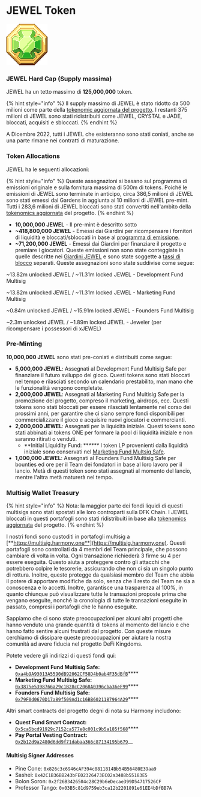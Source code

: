 # JEWEL Token

![JEWEL](<../../.gitbook/assets/image (5) (1).png>)

### JEWEL Hard Cap (Supply massima)

JEWEL ha un tetto massimo di **125,000,000** token.

{% hint style="info" %}
Il supply massimo di JEWEL è stato ridotto da 500 milioni come parte della [tokenomic aggiornata del progetto](https://defikingdomsitalia.medium.com/serendale-2-0-a3787cbeb04a). I restanti 375 milioni di JEWEL sono stati ridistribuiti come JEWEL, CRYSTAL e JADE, bloccati, acquisiti e sbloccati.
{% endhint %}

A Dicembre 2022, tutti i JEWEL che esisteranno sono stati coniati, anche se una parte rimane nei contratti di maturazione.

### Token Allocations

JEWEL ha le seguenti allocazioni:

{% hint style="info" %}
Queste assegnazioni si basano sul programma di emissioni originale e sulla fornitura massima di 500m di tokens. Poiché le emissioni di JEWEL sono terminate in anticipo, circa 386,5 milioni di JEWEL sono stati emessi dai Gardens in aggiunta ai 10 milioni di JEWEL pre-mint. Tutti i 283,6 milioni di JEWEL bloccati sono stati convertiti nell'ambito della [tokenomics aggiornata](https://defikingdomsitalia.medium.com/serendale-2-0-a3787cbeb04a) del progetto.
{% endhint %}

* **10,000,000 JEWEL** - Il pre-mint è descritto sotto
* **\~418,800,000 JEWEL** - Emessi dai Giardini per ricompensare i fornitori di liquidità e bloccati/sbloccati in base al [programma di emissione](../the-gardens/giardini-jewel.md#programma-di-emissione).
* **\~71,200,000 JEWEL** - Emessi dai Giardini per finanziare il progetto e premiare i giocatori. Queste emissioni non sono state conteggiate in quelle descritte nei [Giardini JEWEL](../the-gardens/giardini-jewel.md) e sono state soggette a [tassi di blocco](../the-gardens/#modello-di-locking-blocco) separati. Queste assegnazioni sono state suddivise come segue:

\~13.82m unlocked JEWEL / \~11.31m locked JEWEL - Development Fund Multisig

\~13.82m unlocked JEWEL / \~11.31m locked JEWEL - Marketing Fund Multisig

\~0.84m unlocked JEWEL / \~15.91m locked JEWEL - Founders Fund Multisig

\~2.3m unlocked JEWEL / \~1.89m locked JEWEL - Jeweler (per ricompensare i possessori di xJEWEL)

### Pre-Minting

**10,000,000 JEWEL** sono stati pre-coniati e distribuiti come segue:

* **5,000,000 JEWEL**: Assegnati al Development Fund Multisig Safe per finanziare il futuro sviluppo del gioco. Questi tokens sono stati bloccati nel tempo e rilasciati secondo un calendario prestabilito, man mano che le funzionalità vengono completate.
* **2,000,000 JEWEL**: Assegnati al Marketing Fund Multisig Safe per la promozione del progetto, compreso il marketing, airdrops, ecc. Questi tokens sono stati bloccati per essere rilasciati lentamente nel corso dei prossimi anni, per garantire che ci siano sempre fondi disponibili per commercializzare il gioco e acquisire nuovi giocatori e commercianti.
* **2,000,000 JEWEL**: Assegnati per la liquidità iniziale. Questi tokens sono stati abbinati ai tokens ONE per formare la pool di liquidità iniziale e non saranno ritirati o venduti.
  * **Initial Liquidity Fund: **_****_ I token LP provenienti dalla liquidità iniziale sono conservati nel [Marketing Fund Multsig Safe](https://explorer.harmony.one/address/0x3875e5398766a29c1b28cc2068a0396cba36ef99).
* **1,000,000 JEWEL**: Assegnati al Founders Fund Multisig Safe per bounties ed ore per il Team dei fondatori in base al loro lavoro per il lancio. Metà di questi token sono stati assegnati al momento del lancio, mentre l'altra metà maturerà nel tempo.

### Multisig Wallet Treasury

{% hint style="info" %}
Nota: la maggior parte dei fondi liquidi di questi multisigs sono stati spostati alle loro controparti sulla DFK Chain. I JEWEL bloccati in questi portafogli sono stati ridistribuiti in base alla [tokenomics aggiornata](https://defikingdomsitalia.medium.com/serendale-2-0-a3787cbeb04a) del progetto.
{% endhint %}

I nostri fondi sono custoditi in portafogli multisig a [**https://multisig.harmony.one**](https://multisig.harmony.one). Questi portafogli sono controllati da 4 membri del Team principale, che possono cambiare di volta in volta. Ogni transazione richiederà 3 firme su 4 per essere eseguita. Questo aiuta a proteggere contro gli attacchi che potrebbero colpire le tesorerie, assicurando che non ci sia un singolo punto di rottura. Inoltre, questo protegge da qualsiasi membro del Team che abbia il potere di apportare modifiche da solo, senza che il resto del Team ne sia a conoscenza e lo accetti. Inoltre, garantisce una trasparenza al 100%, in quanto chiunque può visualizzare tutte le transazioni proposte prima che vengano eseguite, nonché la cronologia di tutte le transazioni eseguite in passato, compresi i portafogli che le hanno eseguite.

Sappiamo che ci sono state preoccupazioni per alcuni altri progetti che hanno venduto una grande quantità di tokens al momento del lancio e che hanno fatto sentire alcuni frustrati dal progetto. Con queste misure cerchiamo di dissipare queste preoccupazioni per aiutare la nostra comunità ad avere fiducia nel progetto DeFi Kingdoms.

Potete vedere gli indirizzi di questi fondi qui:

* **Development Fund Multisig Safe:** [`0xa4b9A93013A5590dB92062CF58D4b0ab4F35dBfB`](https://explorer.harmony.one/address/0xa4b9a93013a5590db92062cf58d4b0ab4f35dbfb)****
* **Marketing Fund Multisig Safe:** [`0x3875e5398766a29c1B28cC2068A0396cba36eF99`](https://explorer.harmony.one/address/0x3875e5398766a29c1b28cc2068a0396cba36ef99)****
* **Founders Fund Multisig Safe:** [`0x79F0d0670D17a89f509Ad1c16BB6021187964A29`](https://explorer.harmony.one/address/0x79f0d0670d17a89f509ad1c16bb6021187964a29)****

Altri smart contracts del progetto degni di nota su Harmony includono:

* **Quest Fund Smart Contract:** [`0x5ca5bcd91929c7152ca577e8c001c9b5a185f568`](https://explorer.harmony.one/address/0x5ca5bcd91929c7152ca577e8c001c9b5a185f568)****
* **Pay Portal Vesting Contract:** [`0x2b12d9a2480d6dd9f71dabaa366c87134195b679`](https://explorer.harmony.one/address/0x2b12d9a2480d6dd9f71dabaa366c87134195b679)__

#### **Multisig Signer Addresses**&#x20;

* Pine Cone: `0x826c3c6946cAF394c8811814Bb54B56480E39aa9`
* Sashei: `0x42C1B36BB243bFE02326473EC02a3488b55183E5`
* Bolon Soron: `0x2f26B3426504c28C29b6eDecae399D54717526CF`
* Professor Tango: `0x03B5c81d9759eb3ca12b2201891e61EE4bDfBB7A`

####
